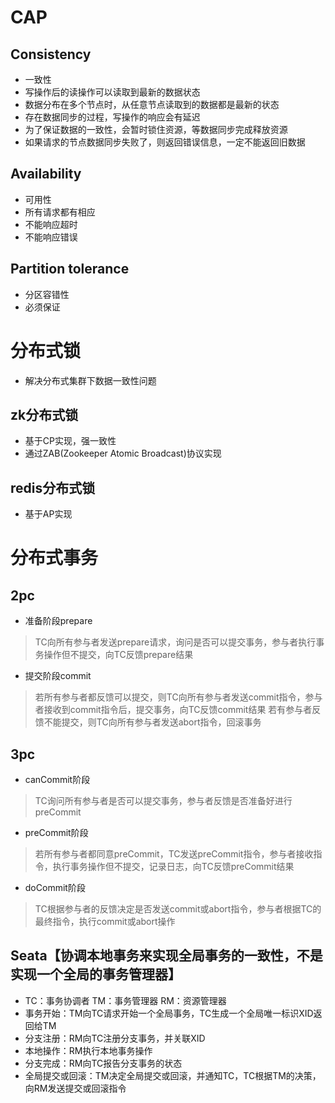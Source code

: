 # CAP
## Consistency
- 一致性
- 写操作后的读操作可以读取到最新的数据状态
- 数据分布在多个节点时，从任意节点读取到的数据都是最新的状态
- 存在数据同步的过程，写操作的响应会有延迟
- 为了保证数据的一致性，会暂时锁住资源，等数据同步完成释放资源
- 如果请求的节点数据同步失败了，则返回错误信息，一定不能返回旧数据
## Availability
- 可用性
- 所有请求都有相应
- 不能响应超时
- 不能响应错误
## Partition tolerance
- 分区容错性
- 必须保证
# 分布式锁
- 解决分布式集群下数据一致性问题
## zk分布式锁
- 基于CP实现，强一致性
- 通过ZAB(Zookeeper Atomic Broadcast)协议实现
## redis分布式锁
- 基于AP实现
# 分布式事务
## 2pc
- 准备阶段prepare
> TC向所有参与者发送prepare请求，询问是否可以提交事务，参与者执行事务操作但不提交，向TC反馈prepare结果
- 提交阶段commit
> 若所有参与者都反馈可以提交，则TC向所有参与者发送commit指令，参与者接收到commit指令后，提交事务，向TC反馈commit结果
> 若有参与者反馈不能提交，则TC向所有参与者发送abort指令，回滚事务
## 3pc
- canCommit阶段
> TC询问所有参与者是否可以提交事务，参与者反馈是否准备好进行preCommit
- preCommit阶段
> 若所有参与者都同意preCommit，TC发送preCommit指令，参与者接收指令，执行事务操作但不提交，记录日志，向TC反馈preCommit结果
- doCommit阶段
> TC根据参与者的反馈决定是否发送commit或abort指令，参与者根据TC的最终指令，执行commit或abort操作
## Seata【协调本地事务来实现全局事务的一致性，不是实现一个全局的事务管理器】
- TC：事务协调者 TM：事务管理器 RM：资源管理器
- 事务开始：TM向TC请求开始一个全局事务，TC生成一个全局唯一标识XID返回给TM
- 分支注册：RM向TC注册分支事务，并关联XID
- 本地操作：RM执行本地事务操作
- 分支完成：RM向TC报告分支事务的状态
- 全局提交或回滚：TM决定全局提交或回滚，并通知TC，TC根据TM的决策，向RM发送提交或回滚指令